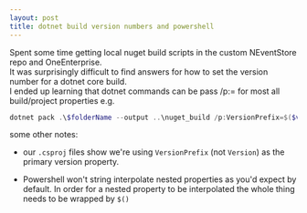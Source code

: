 ```yaml
---
layout: post
title: dotnet build version numbers and powershell
---
```


Spent some time getting local nuget build scripts in the custom NEventStore repo and OneEnterprise.  
It was surprisingly difficult to find answers for how to set the version number for a dotnet core build.  
I ended up learning that dotnet commands can be pass /p:<propertyname>=<value> for most all build/project properties
e.g.
```powershell
dotnet pack .\$folderName --output ..\nuget_build /p:VersionPrefix=$($version.AssemblySemVer) --version-suffix $($version.PreReleaseTag)
```
some other notes:  
* our `.csproj` files show we're using `VersionPrefix` (not `Version`) as the primary version property.

* Powershell won't string interpolate nested properties as you'd expect by default.
In order for a nested property to be interpolated the whole thing needs to be wrapped by `$()`
